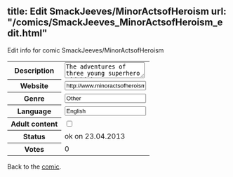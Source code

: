 title: Edit SmackJeeves/MinorActsofHeroism
url: "/comics/SmackJeeves_MinorActsofHeroism_edit.html"
---
Edit info for comic SmackJeeves/MinorActsofHeroism

<form name="comic" action="http://gaepostmail.appengine.com/comic" name="post">
<table class="comicinfo">
<tr>
<th>Description</th><td><textarea name="description">The adventures of three young superhero sidekicks!</textarea></td>
</tr>
<tr>
<th>Website</th><td><input type="text" name="url" value="http://www.minoractsofheroism.com/comics/"/></td>
</tr>
<tr>
<th>Genre</th><td><input type="text" name="genre" value="Other"/></td>
</tr>
<tr>
<th>Language</th><td><input type="text" name="language" value="English"/></td>
</tr>
<tr>
<th>Adult content</th><td><input type="checkbox" name="adult" value="adult" /></td>
</tr>
<tr>
<th>Status</th><td>ok on 23.04.2013</td>
</tr>
<tr>
<th>Votes</th><td>0</div></td>
</tr>
</table>
</form>

Back to the [comic](/comics/SmackJeeves_MinorActsofHeroism.html).
